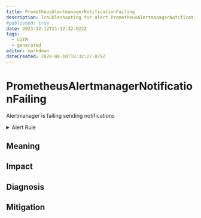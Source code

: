 ```yaml
---
title: PrometheusAlertmanagerNotificationFailing
description: Troubleshooting for alert PrometheusAlertmanagerNotificationFailing
#published: true
date: 2023-12-12T21:12:32.022Z
tags: 
  - LGTM
  - generated
editor: markdown
dateCreated: 2020-04-10T18:32:27.079Z
---
```


# PrometheusAlertmanagerNotificationFailing

Alertmanager is failing sending notifications

<details>
  <summary>Alert Rule</summary>

{{% rule "prometheus-self-monitoring/prometheus-self-monitoring-internal.yml" "PrometheusAlertmanagerNotificationFailing" %}}

{{% comment %}}

```yaml
alert: PrometheusAlertmanagerNotificationFailing
expr: rate(alertmanager_notifications_failed_total[1m]) > 0
for: 0m
labels:
    severity: critical
annotations:
    summary: Prometheus AlertManager notification failing (instance {{ $labels.instance }})
    description: |-
        Alertmanager is failing sending notifications
          VALUE = {{ $value }}
          LABELS = {{ $labels }}
    runbook: https://github.com/srerun/prometheus-alerts/blob/main/content/runbooks/prometheus-self-monitoring-internal/PrometheusAlertmanagerNotificationFailing.md

```

{{% /comment %}}

</details>


## Meaning
[//]: # "Short paragraph that explains what the alert means"


## Impact
[//]: # "What could / will happen if the alert is not addressed"



## Diagnosis
[//]: # "Steps to take to identify the cause of the problem"



## Mitigation
[//]: # "The steps necessary to resolve the alert"
